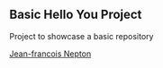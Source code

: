## Basic Hello You Project

Project to showcase a basic repository

[Jean-francois Nepton](http://sqasolution.com)
